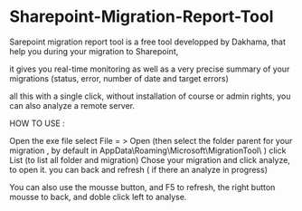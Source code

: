 # Sharepoint-Migration-Report-Tool


Sarepoint migration report tool is a free tool developped by Dakhama, that help you during your migration to Sharepoint,

it gives you real-time monitoring as well as a very precise summary of your migrations (status, error, number of date and target errors)

 all this with a single click, without installation of course or admin rights, you can also analyze a remote server.
 
 HOW TO USE :
 
 Open the exe file
 select File = > Open (then select the folder parent for your migration , by default in AppData\Roaming\Microsoft\MigrationTool\ )
 click List (to list all folder and migration)
 Chose your migration and click analyze, to open it.
 you can back and refresh ( if there an analyze in progress)
 
 You can also use the mousse button, and F5 to refresh, the right button mousse to back, and doble click left to analyse.

